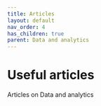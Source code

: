 ```yaml
---
title: Articles
layout: default
nav_order: 4
has_children: true
parent: Data and analytics
---
```


# Useful articles

Articles on Data and analytics
